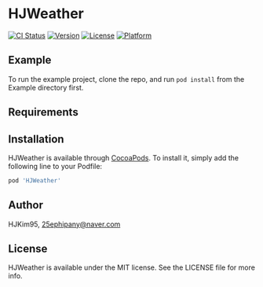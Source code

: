 # HJWeather

[![CI Status](https://img.shields.io/travis/HJKim95/HJWeather.svg?style=flat)](https://travis-ci.org/HJKim95/HJWeather)
[![Version](https://img.shields.io/cocoapods/v/HJWeather.svg?style=flat)](https://cocoapods.org/pods/HJWeather)
[![License](https://img.shields.io/cocoapods/l/HJWeather.svg?style=flat)](https://cocoapods.org/pods/HJWeather)
[![Platform](https://img.shields.io/cocoapods/p/HJWeather.svg?style=flat)](https://cocoapods.org/pods/HJWeather)

## Example

To run the example project, clone the repo, and run `pod install` from the Example directory first.

## Requirements

## Installation

HJWeather is available through [CocoaPods](https://cocoapods.org). To install
it, simply add the following line to your Podfile:

```ruby
pod 'HJWeather'
```

## Author

HJKim95, 25ephipany@naver.com

## License

HJWeather is available under the MIT license. See the LICENSE file for more info.
